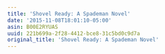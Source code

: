 ```yaml
---
title: 'Shovel Ready: A Spademan Novel'
date: '2015-11-08T18:01:10-05:00'
asin: B00E2RYUAS
uuid: 221b699a-2f28-4412-bce8-31c5bd0c9d7a
original_title: 'Shovel Ready: A Spademan Novel'
---
```


